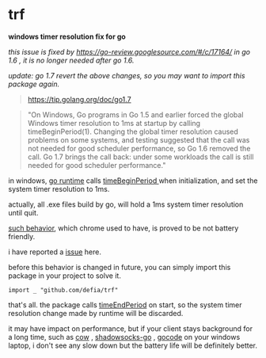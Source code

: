 trf
===

**windows timer resolution fix for go**

_this issue is fixed by https://go-review.googlesource.com/#/c/17164/ in go 1.6 , it is no longer needed after go 1.6._

_update: go 1.7 revert the above changes, so you may want to import this package again._

> https://tip.golang.org/doc/go1.7

> "On Windows, Go programs in Go 1.5 and earlier forced the global Windows timer resolution to 1ms at startup by calling timeBeginPeriod(1). Changing the global timer resolution caused problems on some systems, and testing suggested that the call was not needed for good scheduler performance, so Go 1.6 removed the call. Go 1.7 brings the call back: under some workloads the call is still needed for good scheduler performance."








in windows, [go runtime](http://golang.org/src/pkg/runtime/os_windows.c?s=#L99) calls [ timeBeginPeriod ](http://msdn.microsoft.com/en-us/library/windows/desktop/dd757624(v=vs.85).aspx ) when initialization, and set the system timer resolution to 1ms.

actually, all .exe files build by go, will hold a 1ms system timer resolution until quit.

[ such behavior](https://code.google.com/p/chromium/issues/detail?id=153139), which chrome used to have, is proved to be not battery friendly.


i have reported a [issue](https://github.com/golang/go/issues/8687) here.

before this behavior is changed in future, you can simply import this package in your project to solve it.

	import _ "github.com/defia/trf"

that's all. the package calls [timeEndPeriod](http://msdn.microsoft.com/en-us/library/windows/desktop/dd757626%28v=vs.85%29.aspx) on start, so the system timer resolution change made by runtime will be discarded.


it may have impact on performance, but if your client stays background for a long time, such as [cow](https://github.com/cyfdecyf/cow) , [shadowsocks-go](https://github.com/shadowsocks/shadowsocks-go) , [gocode](https://github.com/nsf/gocode) on your windows laptop, i don't see any slow down but the battery life will be definitely better.


